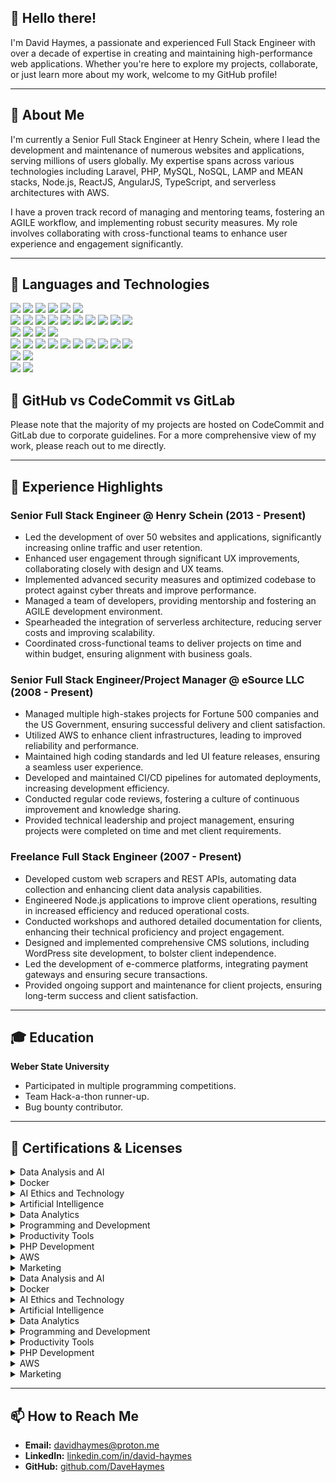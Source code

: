 
## 👋 Hello there!

I'm David Haymes, a passionate and experienced Full Stack Engineer with over a decade of expertise in creating and maintaining high-performance web applications. Whether you're here to explore my projects, collaborate, or just learn more about my work, welcome to my GitHub profile!

---

## 🚀 About Me

I'm currently a Senior Full Stack Engineer at Henry Schein, where I lead the development and maintenance of numerous websites and applications, serving millions of users globally. My expertise spans across various technologies including Laravel, PHP, MySQL, NoSQL, LAMP and MEAN stacks, Node.js, ReactJS, AngularJS, TypeScript, and serverless architectures with AWS.

I have a proven track record of managing and mentoring teams, fostering an AGILE workflow, and implementing robust security measures. My role involves collaborating with cross-functional teams to enhance user experience and engagement significantly.

---

## 🔧 Languages and Technologies

<p style="margin: 0;">
  <img src="https://img.shields.io/badge/PHP-%23777BB4.svg?style=flat&logo=php&logoColor=white"/>
  <img src="https://img.shields.io/badge/Python-%233776AB.svg?style=flat&logo=python&logoColor=white"/>
  <img src="https://img.shields.io/badge/JavaScript-%23F7DF1E.svg?style=flat&logo=javascript&logoColor=black"/>
  <img src="https://img.shields.io/badge/TypeScript-%233178C6.svg?style=flat&logo=typescript&logoColor=white"/>
  <img src="https://img.shields.io/badge/HTML-%23E34F26.svg?style=flat&logo=html5&logoColor=white"/>
  <img src="https://img.shields.io/badge/CSS-%231572B6.svg?style=flat&logo=css3&logoColor=white"/>
</p>

<p style="margin: 0;">
  <img src="https://img.shields.io/badge/Laravel-%23FF2D20.svg?style=flat&logo=laravel&logoColor=white"/>
  <img src="https://img.shields.io/badge/Node.js-%23339933.svg?style=flat&logo=node.js&logoColor=white"/>
  <img src="https://img.shields.io/badge/React-%2361DAFB.svg?style=flat&logo=react&logoColor=black"/>
  <img src="https://img.shields.io/badge/Vue.js-%234FC08D.svg?style=flat&logo=vue.js&logoColor=white"/>
  <img src="https://img.shields.io/badge/Bootstrap-%23563D7C.svg?style=flat&logo=bootstrap&logoColor=white"/>
  <img src="https://img.shields.io/badge/TailwindCSS-%2338B2AC.svg?style=flat&logo=tailwind-css&logoColor=white"/>
  <img src="https://img.shields.io/badge/jQuery-%230769AD.svg?style=flat&logo=jquery&logoColor=white"/>
  <img src="https://img.shields.io/badge/GraphQL-%23E10098.svg?style=flat&logo=graphql&logoColor=white"/>
  <img src="https://img.shields.io/badge/SASS-%23CC6699.svg?style=flat&logo=sass&logoColor=white"/>
  <img src="https://img.shields.io/badge/Less-%231D365D.svg?style=flat&logo=less&logoColor=white"/>
</p>

<p style="margin: 0;">
  <img src="https://img.shields.io/badge/MySQL-%234479A1.svg?style=flat&logo=mysql&logoColor=white"/>
  <img src="https://img.shields.io/badge/MongoDB-%2347A248.svg?style=flat&logo=mongodb&logoColor=white"/>
  <img src="https://img.shields.io/badge/PostgreSQL-%23336791.svg?style=flat&logo=postgresql&logoColor=white"/>
  <img src="https://img.shields.io/badge/SQLite-%23003B57.svg?style=flat&logo=sqlite&logoColor=white"/>
</p>

<p style="margin: 0;">
  <img src="https://img.shields.io/badge/AWS-%23232F3E.svg?style=flat&logo=amazon-aws&logoColor=white"/>
  <img src="https://img.shields.io/badge/Docker-%232496ED.svg?style=flat&logo=docker&logoColor=white"/>
  <img src="https://img.shields.io/badge/Git-%23F05032.svg?style=flat&logo=git&logoColor=white"/>
  <img src="https://img.shields.io/badge/Linux-%23FCC624.svg?style=flat&logo=linux&logoColor=black"/>
  <img src="https://img.shields.io/badge/Wiz.io-%230072C6.svg?style=flat&logo=wiz&logoColor=white"/>
  <img src="https://img.shields.io/badge/Nginx-%23009639.svg?style=flat&logo=nginx&logoColor=white"/>
  <img src="https://img.shields.io/badge/Apache-%23D22128.svg?style=flat&logo=apache&logoColor=white"/>
  <img src="https://img.shields.io/badge/Kubernetes-%23326CE5.svg?style=flat&logo=kubernetes&logoColor=white"/>
  <img src="https://img.shields.io/badge/Jira-%230A74DA.svg?style=flat&logo=jira&logoColor=white"/>
  <img src="https://img.shields.io/badge/Atlassian-%230052CC.svg?style=flat&logo=atlassian&logoColor=white"/>
</p>

<p style="margin: 0;">
  <img src="https://img.shields.io/badge/Markdown-%23000000.svg?style=flat&logo=markdown&logoColor=white"/>
  <img src="https://img.shields.io/badge/Swagger-%2385EA2D.svg?style=flat&logo=swagger&logoColor=black"/>
</p>

<p style="margin: 0;">
  <img src="https://img.shields.io/badge/APIs-%23000000.svg?style=flat&logo=api&logoColor=white"/>
  <img src="https://img.shields.io/badge/OAuth-%23000000.svg?style=flat&logo=oauth&logoColor=white"/>
</p>


## 📂 GitHub vs CodeCommit vs GitLab

Please note that the majority of my projects are hosted on CodeCommit and GitLab due to corporate guidelines. For a more comprehensive view of my work, please reach out to me directly.

---

## 🌟 Experience Highlights

### Senior Full Stack Engineer @ Henry Schein (2013 - Present)
- Led the development of over 50 websites and applications, significantly increasing online traffic and user retention.
- Enhanced user engagement through significant UX improvements, collaborating closely with design and UX teams.
- Implemented advanced security measures and optimized codebase to protect against cyber threats and improve performance.
- Managed a team of developers, providing mentorship and fostering an AGILE development environment.
- Spearheaded the integration of serverless architecture, reducing server costs and improving scalability.
- Coordinated cross-functional teams to deliver projects on time and within budget, ensuring alignment with business goals.

### Senior Full Stack Engineer/Project Manager @ eSource LLC (2008 - Present)
- Managed multiple high-stakes projects for Fortune 500 companies and the US Government, ensuring successful delivery and client satisfaction.
- Utilized AWS to enhance client infrastructures, leading to improved reliability and performance.
- Maintained high coding standards and led UI feature releases, ensuring a seamless user experience.
- Developed and maintained CI/CD pipelines for automated deployments, increasing development efficiency.
- Conducted regular code reviews, fostering a culture of continuous improvement and knowledge sharing.
- Provided technical leadership and project management, ensuring projects were completed on time and met client requirements.

### Freelance Full Stack Engineer (2007 - Present)
- Developed custom web scrapers and REST APIs, automating data collection and enhancing client data analysis capabilities.
- Engineered Node.js applications to improve client operations, resulting in increased efficiency and reduced operational costs.
- Conducted workshops and authored detailed documentation for clients, enhancing their technical proficiency and project engagement.
- Designed and implemented comprehensive CMS solutions, including WordPress site development, to bolster client independence.
- Led the development of e-commerce platforms, integrating payment gateways and ensuring secure transactions.
- Provided ongoing support and maintenance for client projects, ensuring long-term success and client satisfaction.


---

## 🎓 Education

**Weber State University**
- Participated in multiple programming competitions.
- Team Hack-a-thon runner-up.
- Bug bounty contributor.

---

## 🏅 Certifications & Licenses

<details>
  <summary>Data Analysis and AI</summary>

  - **Career Essentials in Data Analysis by Microsoft and LinkedIn**  
    *Microsoft, Issued June 2024*  
    **Skills:** Data Analysis, Data Analytics, Data Visualization  
    [Show Credential](https://www.linkedin.com/in/david-haymes/details/certifications/)

  - **Career Essentials in Generative AI by Microsoft and LinkedIn**  
    *Microsoft, Issued June 2024*  
    **Skills:** Computer Ethics, Generative AI, Artificial Intelligence (AI)  
    [Show Credential](https://www.linkedin.com/in/david-haymes/details/certifications/)
</details>

<details>
  <summary>Docker</summary>

  - **Docker Foundations Professional Certificate**  
    *Docker, Inc, Issued June 2024*  
    **Skills:** Containerization  
    [Show Credential](https://www.linkedin.com/in/david-haymes/details/certifications/)

  - **Docker: Your First Project**  
    *LinkedIn, Issued June 2024*  
    **Skills:** Docker Products  
    [Show Credential](https://www.linkedin.com/in/david-haymes/details/certifications/)

  - **Learning Docker**  
    *LinkedIn, Issued June 2024*  
    **Skills:** Docker Products  
    [Show Credential](https://www.linkedin.com/in/david-haymes/details/certifications/)

  - **Learning Docker Compose**  
    *LinkedIn, Issued June 2024*  
    **Skills:** Docker Products  
    [Show Credential](https://www.linkedin.com/in/david-haymes/details/certifications/)

  - **Docker by LinkedIn Learning**  
    *LinkedIn, Issued March 2020*  
    [Show Credential](https://www.linkedin.com/in/david-haymes/details/certifications/)
</details>

<details>
  <summary>AI Ethics and Technology</summary>

  - **Ethics in the Age of Generative AI**  
    *LinkedIn, Issued June 2024*  
    **Skills:** Computer Ethics, Responsible AI  
    [Show Credential](https://www.linkedin.com/in/david-haymes/details/certifications/)

  - **Generative AI: The Evolution of Thoughtful Online Search**  
    *LinkedIn, Issued June 2024*  
    **Skills:** Artificial Intelligence for Business, Search Engine Technology  
    [Show Credential](https://www.linkedin.com/in/david-haymes/details/certifications/)

  - **What Is Generative AI?**  
    *LinkedIn, Issued June 2024*  
    **Skills:** Generative AI, Artificial Intelligence (AI), Generative AI Tools  
    [Show Credential](https://www.linkedin.com/in/david-haymes/details/certifications/)
</details>

<details>
  <summary>Artificial Intelligence</summary>

  - **Introduction to Artificial Intelligence**  
    *LinkedIn, Issued June 2024*  
    **Skills:** Artificial Intelligence for Business, Artificial Intelligence (AI)  
    [Show Credential](https://www.linkedin.com/in/david-haymes/details/certifications/)
</details>

<details>
  <summary>Data Analytics</summary>

  - **Introduction to Career Skills in Data Analytics**  
    *LinkedIn, Issued June 2024*  
    **Skills:** Data Analytics, Tech Career Skills  
    [Show Credential](https://www.linkedin.com/in/david-haymes/details/certifications/)

  - **Learning Data Analytics Part 2: Extending and Applying Core Knowledge**  
    *LinkedIn, Issued June 2024*  
    **Skills:** Data Analytics  
    [Show Credential](https://www.linkedin.com/in/david-haymes/details/certifications/)

  - **Learning Data Analytics: 1 Foundations**  
    *LinkedIn, Issued June 2024*  
    **Skills:** Data Analytics  
    [Show Credential](https://www.linkedin.com/in/david-haymes/details/certifications/)
</details>

<details>
  <summary>Programming and Development</summary>

  - **JavaScript Essential Training**  
    *LinkedIn, Issued June 2024*  
    **Skills:** JavaScript  
    [Show Credential](https://www.linkedin.com/in/david-haymes/details/certifications/)

  - **JavaScript Foundations Professional Certificate by Mozilla**  
    *Mozilla, Issued June 2024*  
    **Skills:** Web Development, JavaScript  
    [Show Credential](https://www.linkedin.com/in/david-haymes/details/certifications/)

  - **Learning the JavaScript Language**  
    *LinkedIn, Issued June 2024*  
    **Skills:** JavaScript  
    [Show Credential](https://www.linkedin.com/in/david-haymes/details/certifications/)

  - **Learning Git and GitHub**  
    *LinkedIn, Issued June 2024*  
    **Skills:** GitHub  
    [Show Credential](https://www.linkedin.com/in/david-haymes/details/certifications/)

  - **AWS and React: Creating Full-Stack Apps**  
    *LinkedIn, Issued October 2022*  
    **Skills:** Amazon Web Services (AWS)  
    [Show Credential](https://www.linkedin.com/in/david-haymes/details/certifications/)
</details>

<details>
  <summary>Productivity Tools</summary>

  - **Streamlining Your Work with Microsoft Copilot**  
    *LinkedIn, Issued June 2024*  
    **Skills:** Productivity Improvement, Microsoft Copilot  
    [Show Credential](https://www.linkedin.com/in/david-haymes/details/certifications/)

  - **Learning Microsoft 365 Copilot**  
    *LinkedIn, Issued June 2024*  
    **Skills:** Microsoft Copilot, Artificial Intelligence for Business, Microsoft 365  
    [Show Credential](https://www.linkedin.com/in/david-haymes/details/certifications/)
</details>

<details>
  <summary>PHP Development</summary>

  - **Advanced Laravel**  
    *LinkedIn, Issued September 2022*  
    **Skills:** Laravel, PHP  
    [Show Credential](https://www.linkedin.com/in/david-haymes/details/certifications/)

  - **Functional Programming with PHP**  
    *LinkedIn, Issued September 2022*  
    **Skills:** PHP  
    [Show Credential](https://www.linkedin.com/in/david-haymes/details/certifications/)
</details>

<details>
  <summary>AWS</summary>

  - **Learning Amazon Web Services (AWS) for Developers (2020)**  
    *LinkedIn, Issued September 2022*  
    **Skills:** Amazon Web Services (AWS)  
    [Show Credential](https://www.linkedin.com/in/david-haymes/details/certifications/)
</details>

<details>
  <summary>Marketing</summary>

  - **Eloqua Certification**  
    *Oracle, Issued November 2014*  
    [Show Credential](https://www.linkedin.com/in/david-haymes/details/certifications/)
</details>


<details>
  <summary>Data Analysis and AI</summary>

    *Microsoft, Issued June 2024*  
    **Skills:** Data Analysis, Data Analytics, Data Visualization  
    [Show Credential](#)

    *Microsoft, Issued June 2024*  
    **Skills:** Computer Ethics, Generative AI, Artificial Intelligence (AI)  
    [Show Credential](#)
</details>

<details>
  <summary>Docker</summary>
  ![Docker Badge](https://img.shields.io/badge/Docker-Foundations-blue)
  - **Docker Foundations Professional Certificate**  
    *Docker, Inc, Issued June 2024*  
    **Skills:** Containerization  
    [Show Credential](#)

  - **Docker: Your First Project**  
    *LinkedIn, Issued June 2024*  
    **Skills:** Docker Products  
    [Show Credential](#)

  - **Learning Docker**  
    *LinkedIn, Issued June 2024*  
    **Skills:** Docker Products  
    [Show Credential](#)

  - **Learning Docker Compose**  
    *LinkedIn, Issued June 2024*  
    **Skills:** Docker Products  
    [Show Credential](#)

  - **Docker by LinkedIn Learning**  
    *LinkedIn, Issued March 2020*  
    [Show Credential](#)
</details>

<details>
  <summary>AI Ethics and Technology</summary>

    *LinkedIn, Issued June 2024*  
    **Skills:** Computer Ethics, Responsible AI  
    [Show Credential](#)

    *LinkedIn, Issued June 2024*  
    **Skills:** Artificial Intelligence for Business, Search Engine Technology  
    [Show Credential](#)

    *LinkedIn, Issued June 2024*  
    **Skills:** Generative AI, Artificial Intelligence (AI), Generative AI Tools  
    [Show Credential](#)
</details>

<details>
  <summary>Artificial Intelligence</summary>

    *LinkedIn, Issued June 2024*  
    **Skills:** Artificial Intelligence for Business, Artificial Intelligence (AI)  
    [Show Credential](#)
</details>

<details>
  <summary>Data Analytics</summary>

    *LinkedIn, Issued June 2024*  
    **Skills:** Data Analytics, Tech Career Skills  
    [Show Credential](#)

    *LinkedIn, Issued June 2024*  
    **Skills:** Data Analytics  
    [Show Credential](#)

    *LinkedIn, Issued June 2024*  
    **Skills:** Data Analytics  
    [Show Credential](#)
</details>

<details>
  <summary>Programming and Development</summary>

    *LinkedIn, Issued June 2024*  
    **Skills:** JavaScript  
    [Show Credential](#)

    *Mozilla, Issued June 2024*  
    **Skills:** Web Development, JavaScript  
    [Show Credential](#)

    *LinkedIn, Issued June 2024*  
    **Skills:** JavaScript  
    [Show Credential](#)

    *LinkedIn, Issued June 2024*  
    **Skills:** GitHub  
    [Show Credential](#)

    *LinkedIn, Issued October 2022*  
    **Skills:** Amazon Web Services (AWS)  
    [Show Credential](#)
</details>

<details>
  <summary>Productivity Tools</summary>

    *LinkedIn, Issued June 2024*  
    **Skills:** Productivity Improvement, Microsoft Copilot  
    [Show Credential](#)

    *LinkedIn, Issued June 2024*  
    **Skills:** Microsoft Copilot, Artificial Intelligence for Business, Microsoft 365  
    [Show Credential](#)
</details>

<details>
  <summary>PHP Development</summary>

    *LinkedIn, Issued September 2022*  
    **Skills:** Laravel, PHP  
    [Show Credential](#)

    *LinkedIn, Issued September 2022*  
    **Skills:** PHP  
    [Show Credential](#)
</details>

<details>
  <summary>AWS</summary>

    *LinkedIn, Issued September 2022*  
    **Skills:** Amazon Web Services (AWS)  
    [Show Credential](#)
</details>

<details>
  <summary>Marketing</summary>

    *Oracle, Issued November 2014*  
    [Show Credential](#)
</details>



---

## 📫 How to Reach Me

- **Email:** [davidhaymes@proton.me](mailto:davidhaymes@proton.me)
- **LinkedIn:** [linkedin.com/in/david-haymes](https://www.linkedin.com/in/david-haymes/)
- **GitHub:** [github.com/DaveHaymes](https://github.com/DaveHaymes)
